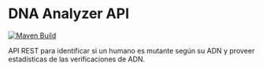 # DNA Analyzer API 

[![Maven Build](https://github.com/RayDiazVega/dna-analyzer-api/actions/workflows/maven.yml/badge.svg)](https://github.com/RayDiazVega/dna-analyzer-api/actions/workflows/maven.yml)

API REST para identificar si un humano es mutante según su ADN y proveer estadísticas de las verificaciones de ADN.
